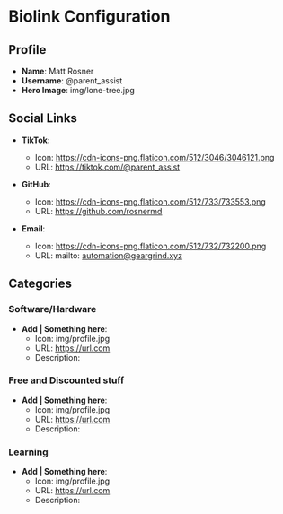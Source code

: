 <!-- data.md -->
# Biolink Configuration

## Profile
- **Name**: Matt Rosner
- **Username**: @parent_assist
- **Hero Image**: img/lone-tree.jpg

## Social Links
- **TikTok**:
  - Icon: https://cdn-icons-png.flaticon.com/512/3046/3046121.png
  - URL: https://tiktok.com/@parent_assist

- **GitHub**:
  - Icon: https://cdn-icons-png.flaticon.com/512/733/733553.png
  - URL: https://github.com/rosnermd
  
- **Email**:
  - Icon: https://cdn-icons-png.flaticon.com/512/732/732200.png
  - URL: mailto: automation@geargrind.xyz

## Categories

### Software/Hardware
- **Add | Something here**:
  - Icon: img/profile.jpg
  - URL: https://url.com
  - Description: 


### Free and Discounted stuff
- **Add | Something here**:
  - Icon: img/profile.jpg
  - URL: https://url.com
  - Description: 

### Learning
- **Add | Something here**:
  - Icon: img/profile.jpg
  - URL: https://url.com
  - Description: 